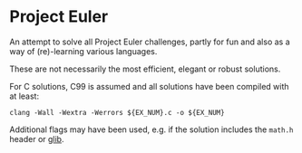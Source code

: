 # Project Euler

An attempt to solve all Project Euler challenges, partly for fun and also
as a way of (re)-learning various languages.

These are not necessarily the most efficient, elegant or robust solutions.

For C solutions, C99 is assumed and all solutions have been compiled with at least:

```
clang -Wall -Wextra -Werrors ${EX_NUM}.c -o ${EX_NUM}
```

Additional flags may have been used, e.g. if the solution includes the `math.h`
header or [glib](https://developer.gnome.org/glib/stable/).
